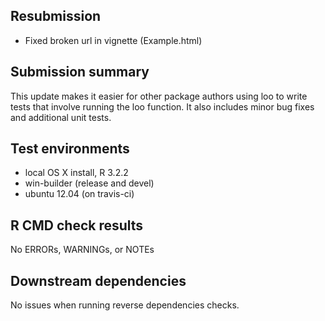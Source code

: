 ## Resubmission

* Fixed broken url in vignette (Example.html)

## Submission summary

This update makes it easier for other package authors using loo to write
tests that involve running the loo function. It also includes minor bug
fixes and additional unit tests.

## Test environments
* local OS X install, R 3.2.2
* win-builder (release and devel)
* ubuntu 12.04 (on travis-ci)

## R CMD check results
No ERRORs, WARNINGs, or NOTEs

## Downstream dependencies
No issues when running reverse dependencies checks.
